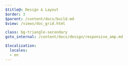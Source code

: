 ```yaml
---
$title@: Design & Layout
$order: 3
$parent: /content/docs/build.md
$view: /views/doc_grid.html

class: bg-triangle-secondary
goto_internal: /content/docs/design/responsive_amp.md

$localization:
  locales:
  - en
---
```


